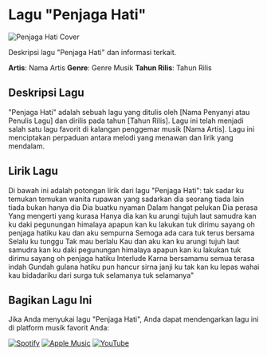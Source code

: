 # Lagu "Penjaga Hati"

![Penjaga Hati Cover](url_gambar_cover.jpg)

Deskripsi lagu "Penjaga Hati" dan informasi terkait.

**Artis**: Nama Artis
**Genre**: Genre Musik
**Tahun Rilis**: Tahun Rilis

## Deskripsi Lagu

"Penjaga Hati" adalah sebuah lagu yang ditulis oleh [Nama Penyanyi atau Penulis Lagu] dan dirilis pada tahun [Tahun Rilis]. Lagu ini telah menjadi salah satu lagu favorit di kalangan penggemar musik [Nama Artis]. Lagu ini menciptakan perpaduan antara melodi yang menawan dan lirik yang mendalam.

## Lirik Lagu

Di bawah ini adalah potongan lirik dari lagu "Penjaga Hati":
tak sadar ku temukan
temukan wanita rupawan
yang sadarkan
dia seorang
tiada lain tiada bukan
hanya dia
Dia buatku nyaman
Dalam hangat pelukan
Dia perasa
Yang mengerti yang kurasa
Hanya dia
kan ku arungi tujuh laut samudra
kan ku daki pegunungan himalaya
apapun kan ku lakukan tuk dirimu sayang
oh penjaga hatiku
kau dan aku sempurna
Semoga ada cara tuk terus bersama
Selalu ku tunggu
Tak mau berlalu
Kau dan aku
kan ku arungi tujuh laut samudra
kan ku daki pegunungan himalaya
apapun kan ku lakukan tuk dirimu sayang
oh penjaga hatiku
Interlude
Karna bersamamu semua terasa indah
Gundah gulana hatiku pun hancur sirna
janji ku tak kan ku lepas wahai kau bidadariku dari surga
tuk selamanya
tuk selamanya"


## Bagikan Lagu Ini

Jika Anda menyukai lagu "Penjaga Hati", Anda dapat mendengarkan lagu ini di platform musik favorit Anda:

[![Spotify](https://img.shields.io/badge/Spotify-1ED760?style=for-the-badge&logo=spotify&logoColor=white)](https://open.spotify.com/track/7F4tV8SiUy6itZTdAzdafO)
[![Apple Music](https://img.shields.io/badge/Apple_Music-000000?style=for-the-badge&logo=apple-music&logoColor=white)](https://music.apple.com/id/song/penjaga-hati/1693108606)
[![YouTube](https://img.shields.io/badge/YouTube_Music-FF0000?style=for-the-badge&logo=youtube-music&logoColor=white)](https://www.youtube.com/watch?v=jia3fhBQ8qI)

